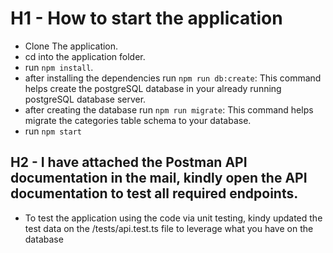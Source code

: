 # H1 - How to start the application
   * Clone The application.
   * cd into the application folder.
   * run `npm install`.
   * after installing the dependencies run `npm run db:create`: This command helps create the postgreSQL database in your already running postgreSQL database server.
   * after creating the database run `npm run migrate`: This command helps migrate the categories table schema to your database.
   * run `npm start`
## H2 - I have attached the Postman API documentation in the mail, kindly open the API documentation to test all required endpoints.
   * To test the application using the code via unit testing, kindy updated the test data on the /tests/api.test.ts file to leverage what you have on the database 

